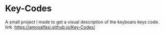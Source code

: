 # Key-Codes

A small project I made to get a visual description of the keyboars keys code.
link :https://amosalfasi.github.io/Key-Codes/
